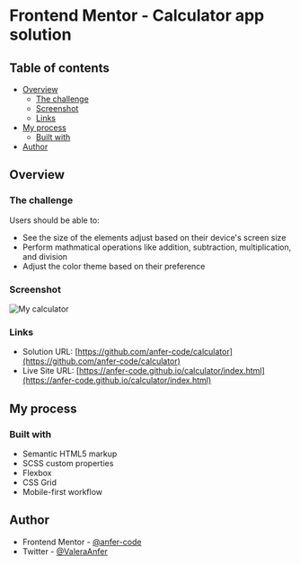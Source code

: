 # Frontend Mentor - Calculator app solution

## Table of contents

- [Overview](#overview)
  - [The challenge](#the-challenge)
  - [Screenshot](#screenshot)
  - [Links](#links)
- [My process](#my-process)
  - [Built with](#built-with)
- [Author](#author)

## Overview

### The challenge

Users should be able to:

- See the size of the elements adjust based on their device's screen size
- Perform mathmatical operations like addition, subtraction, multiplication, and division
- Adjust the color theme based on their preference

### Screenshot

![My calculator](./calculator.png)

### Links

- Solution URL: [https://github.com/anfer-code/calculator](https://github.com/anfer-code/calculator)
- Live Site URL: [https://anfer-code.github.io/calculator/index.html](https://anfer-code.github.io/calculator/index.html)

## My process

### Built with

- Semantic HTML5 markup
- SCSS custom properties
- Flexbox 
- CSS Grid
- Mobile-first workflow

## Author

- Frontend Mentor - [@anfer-code](https://www.frontendmentor.io/profile/anfer-code)
- Twitter - [@ValeraAnfer](https://www.twitter.com/https://twitter.com/ValeraAnfer)
